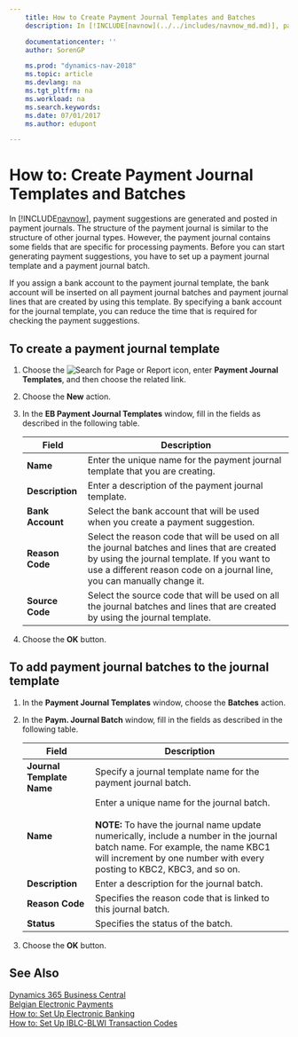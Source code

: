 ```yaml
---
    title: How to Create Payment Journal Templates and Batches
    description: In [!INCLUDE[navnow](../../includes/navnow_md.md)], payment suggestions are generated and posted in payment journals. The structure of the payment journal is similar to the structure of other journal types.

    documentationcenter: ''
    author: SorenGP

    ms.prod: "dynamics-nav-2018"
    ms.topic: article
    ms.devlang: na
    ms.tgt_pltfrm: na
    ms.workload: na
    ms.search.keywords:
    ms.date: 07/01/2017
    ms.author: edupont

---
```

# How to: Create Payment Journal Templates and Batches
In [!INCLUDE[navnow](../../includes/navnow_md.md)], payment suggestions are generated and posted in payment journals. The structure of the payment journal is similar to the structure of other journal types. However, the payment journal contains some fields that are specific for processing payments. Before you can start generating payment suggestions, you have to set up a payment journal template and a payment journal batch.  

If you assign a bank account to the payment journal template, the bank account will be inserted on all payment journal batches and payment journal lines that are created by using this template. By specifying a bank account for the journal template, you can reduce the time that is required for checking the payment suggestions.  

## To create a payment journal template  

1.  Choose the ![Search for Page or Report](../../media/ui-search/search_small.png "Search for Page or Report icon") icon, enter **Payment Journal Templates**, and then choose the related link.  
2.  Choose the **New** action.  
3.  In the **EB Payment Journal Templates** window, fill in the fields as described in the following table.  

    |Field|Description|  
    |---------------------------------|---------------------------------------|  
    |**Name**|Enter the unique name for the payment journal template that you are creating.|  
    |**Description**|Enter a description of the payment journal template.|  
    |**Bank Account**|Select the bank account that will be used when you create a payment suggestion.|  
    |**Reason Code**|Select the reason code that will be used on all the journal batches and lines that are created by using the journal template. If you want to use a different reason code on a journal line, you can manually change it.|  
    |**Source Code**|Select the source code that will be used on all the journal batches and lines that are created by using the journal template.|  

4.  Choose the **OK** button.  

## To add payment journal batches to the journal template  

1.  In the **Payment Journal Templates** window, choose the **Batches** action.  
2.  In the **Paym. Journal Batch** window, fill in the fields as described in the following table.  

    |Field|Description|  
    |---------------------------------|---------------------------------------|  
    |**Journal Template Name**|Specify a journal template name for the payment journal batch.|  
    |**Name**|Enter a unique name for the journal batch.<br /><br /> **NOTE:** To have the journal name update numerically, include a number in the journal batch name. For example, the name KBC1 will increment by one number with every posting to KBC2, KBC3, and so on.|  
    |**Description**|Enter a description for the journal batch.|  
    |**Reason Code**|Specifies the reason code that is linked to this journal batch.|  
    |**Status**|Specifies the status of the batch.|  

3.  Choose the **OK** button.  

## See Also
[Dynamics 365 Business Central](/dynamics365/business-central/)  
[Belgian Electronic Payments](belgian-electronic-payments.md)   
 [How to: Set Up Electronic Banking](how-to-set-up-electronic-banking.md)   
 [How to: Set Up IBLC-BLWI Transaction Codes](how-to-set-up-iblc-blwi-transaction-codes.md)
